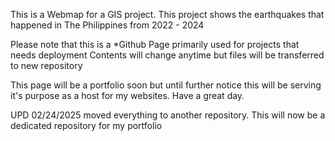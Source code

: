 This is a Webmap for a GIS project.
This project shows the earthquakes that happened in The Philippines from 2022 - 2024

Please note that this is a *Github Page primarily used for projects that needs deployment
Contents will change anytime but files will be transferred to new repository

This page will be a portfolio soon but until further notice this will be serving it's purpose as a host for my websites. Have a great day.

UPD 02/24/2025
moved everything to another repository. This will now be a dedicated repository for my portfolio
